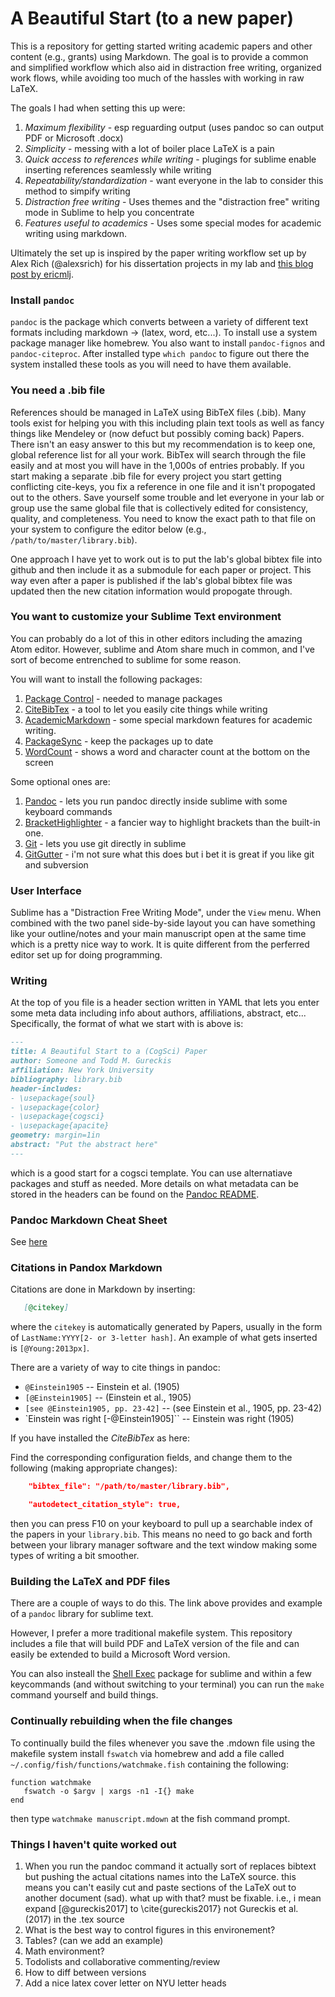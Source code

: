 

# A Beautiful Start (to a new paper)

This is a repository for getting started writing academic papers and other content (e.g., grants) using Markdown.  The goal is to provide a common and simplified workflow which also aid in distraction free writing, organized work flows, while avoiding too much of the hassles with working in raw LaTeX.

The goals I had when setting this up were:

1. *Maximum flexibility* -  esp reguarding output (uses pandoc so can output PDF or Microsoft .docx)
1. *Simplicity* - messing with a lot of boiler place LaTeX is a pain
1. *Quick access to references while writing* - plugings for sublime enable inserting references seamlessly while writing 
1. *Repeatability/standardization* - want everyone in the lab to consider this method to simpify writing
1. *Distraction free writing* - Uses themes and the "distraction free" writing mode in Sublime to help you concentrate
1. *Features useful to academics* - Uses some special modes for academic writing using markdown.

Ultimately the set up is inspired by the paper writing workflow set up by Alex Rich (@alexsrich) for his dissertation projects in my lab and [this blog post by ericmlj](http://www.ericmjl.com/blog/2016/6/22/tooling-up-for-plain-text-academic-writing-in-markdown/).


### Install `pandoc`

`pandoc` is the package which converts between a variety of different text formats including markdown -> (latex, word, etc...).  To install use a system package manager like homebrew.  You also want to install `pandoc-fignos` and `pandoc-citeproc`.  After installed type `which pandoc` to figure out there the system installed these tools as you will need to have them available.

### You need a .bib file

References should be managed in LaTeX using BibTeX files (.bib).  Many tools exist for helping you with this including plain text tools as well as fancy things like Mendeley or (now defuct but possibly coming back) Papers.  There isn't an easy answer to this but my recommendation is to keep one, global reference list for all your work.  BibTex will search through the file easily and at most you will have in the 1,000s of entries probably.  If you start making a separate .bib file for every project you start getting conflicting cite-keys, you fix a reference in one file and it isn't propogated out to the others.  Save yourself some trouble and let everyone in your lab or group use the same global file that is collectively edited for consistency, quality, and completeness.  You need to know the exact path to that file on your system to configure the editor below (e.g., `/path/to/master/library.bib`).

One approach I have yet to work out is to put the lab's global bibtex file into github and then include it as a submodule for each paper or project.
This way even after a paper is published if the lab's global bibtex file was updated then the new citation information would propogate through.

### You want to customize your Sublime Text environment

You can probably do a lot of this in other editors including the amazing Atom editor.  However, sublime and Atom share much in common, and I've sort of become entrenched to sublime for some reason.

You will want to install the following packages:

1. [Package Control](https://packagecontrol.io/installation) - needed to manage packages
1. [CiteBibTex](https://packagecontrol.io/packages/CiteBibtex) - a tool to let you easily cite things while writing
1. [AcademicMarkdown](https://packagecontrol.io/packages/AcademicMarkdown) - some special markdown features for academic writing.
1. [PackageSync](https://packagecontrol.io/packages/PackageSync) - keep the packages up to date
1. [WordCount](https://packagecontrol.io/packages/WordCount) - shows a word and character count at the bottom on the screen

Some optional ones are:
1. [Pandoc](https://packagecontrol.io/packages/Pandoc) - lets you run pandoc directly inside sublime with some keyboard commands
1. [BracketHighlighter](https://packagecontrol.io/packages/BracketHighlighter) - a fancier way to highlight brackets than the built-in one.
1. [Git](https://packagecontrol.io/packages/Git) - lets you use git directly in sublime
1. [GitGutter](https://packagecontrol.io/packages/GitGutter) - i'm not sure what this does but i bet it is great if you like git and subversion



### User Interface

Sublime has a "Distraction Free Writing Mode", under the `View` menu.  When combined with the two panel side-by-side layout you can have something like your outline/notes and your main manuscript open at the same time which is a pretty nice way to work.  It is quite different from the perferred editor set up for doing programming.

### Writing

At the top of you file is a header section written in YAML that lets you enter some meta data including info about authors, affiliations, abstract, etc...
Specifically, the format of what we start with is above is:

```markdown
---
title: A Beautiful Start to a (CogSci) Paper
author: Someone and Todd M. Gureckis
affiliation: New York University
bibliography: library.bib
header-includes:
- \usepackage{soul}
- \usepackage{color}
- \usepackage{cogsci}
- \usepackage{apacite}
geometry: margin=1in
abstract: "Put the abstract here"
---
```

which is a good start for a cogsci template.  You can use alternatiave packages and stuff as needed.  More details on what metadata can be stored in the headers can be found on the [Pandoc README](http://pandoc.org/README.html).

### Pandoc Markdown Cheat Sheet

See [here](https://github.com/dsanson/Pandoc.tmbundle/blob/master/Support/doc/cheatsheet.markdown)

### Citations in Pandox Markdown

Citations are done in Markdown by inserting:

```markdown
   [@citekey]
```

where the `citekey` is automatically generated by Papers, usually in the form of `LastName:YYYY[2- or 3-letter hash]`. An example of what gets inserted is `[@Young:2013px]`. 

There are a variety of way to cite things in pandoc:

- `@Einstein1905` -- Einstein et al. (1905)
- `[@Einstein1905]` -- (Einstein et al., 1905)
- `[see @Einstein1905, pp. 23-42]` -- (see Einstein et al., 1905, pp. 23-42)
- `Einstein was right [-@Einstein1905]`` -- Einstein was right (1905)

If you have installed the *CiteBibTex* as here:

Find the corresponding configuration fields, and change them to the following (making appropriate changes):

```json
    "bibtex_file": "/path/to/master/library.bib",
```
```json
    "autodetect_citation_style": true,
```

then you can press F10 on your keyboard to pull up a searchable index of the papers in your `library.bib`.  This means no need to go back and forth between your library manager software and the text window making some types of writing a bit smoother.


### Building the LaTeX and PDF files

There are a couple of ways to do this.  The link above provides and example of a `pandoc` library for sublime text.  

However, I prefer a more traditional makefile system.  This repository includes a file that will build PDF and LaTeX version of the file and can easily be extended to build a Microsoft Word version.

You can also insteall the [Shell Exec](https://packagecontrol.io/packages/Shell%20Exec) package for sublime and within a few keycommands (and without switching to your terminal) you can run the `make` command yourself and build things.


### Continually rebuilding when the file changes

To continually build the files whenever you save the .mdown file using the makefile system install `fswatch` via homebrew and add a file called `~/.config/fish/functions/watchmake.fish`
containing the following:
```
function watchmake
   fswatch -o $argv | xargs -n1 -I{} make
end
```

then type `watchmake manuscript.mdown` at the fish command prompt.


### Things I haven't quite worked out

1. When you run the pandoc command it actually sort of replaces bibtext but pushing the actual citations names into the LaTeX source.  this means you can't easily cut and paste sections of the LaTeX out to another document (sad).  what up with that?  must be fixable.  i.e., i mean expand [@gureckis2017] to \cite{gureckis2017} not Gureckis et al. (2017) in the .tex source
1. What is the best way to control figures in this environement?
1. Tables? (can we add an example)
1. Math environment?
1. Todolists and collaborative commenting/review
1. How to diff between versions
1. Add a nice latex cover letter on NYU letter heads
